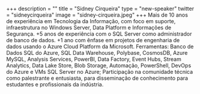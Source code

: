 +++
description = ""
title = "Sidney Cirqueira"
type = "new-speaker"
twitter = "sidneycirqueira"
image = "sidney-cirqueira.jpeg"
+++
Mais de 10 anos de experiência em Tecnologia da Informação, com foco em suporte, infraestrutura no Windows Server, Data Platform e Informações de Segurança. 
+5 anos de experiência com o SQL Server como administrador de banco de dados. 
+1 ano com ênfase em projetos de engenharia de dados usando o Azure Cloud Platform da Microsoft. Ferramentas: Banco de Dados SQL do Azure, SQL Data Warehouse, Polybase, CosmosDB, Azure MySQL, Analysis Services, PowerBI, Data Factory, Event Hubs, Stream Analytics, Data Lake Store, Blob Storage, Automação, PowerShell, DevOps do Azure e VMs SQL Server no Azure; 
Participação na comunidade técnica como palestrante e entusiasta, para disseminação de conhecimento para estudantes e profissionais da indústria.